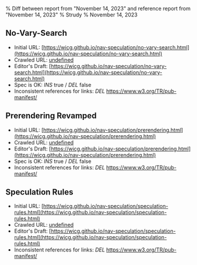 % Diff between report from "November 14, 2023" and reference report from "November 14, 2023"
% Strudy
% November 14, 2023

## No-Vary-Search

- Initial URL: [https://wicg.github.io/nav-speculation/no-vary-search.html](https://wicg.github.io/nav-speculation/no-vary-search.html)
- Crawled URL: [undefined](undefined)
- Editor's Draft: [https://wicg.github.io/nav-speculation/no-vary-search.html](https://wicg.github.io/nav-speculation/no-vary-search.html)
- Spec is OK: *INS* true / *DEL* false
- Inconsistent references for links: *DEL* https://www.w3.org/TR/pub-manifest/


## Prerendering Revamped

- Initial URL: [https://wicg.github.io/nav-speculation/prerendering.html](https://wicg.github.io/nav-speculation/prerendering.html)
- Crawled URL: [undefined](undefined)
- Editor's Draft: [https://wicg.github.io/nav-speculation/prerendering.html](https://wicg.github.io/nav-speculation/prerendering.html)
- Spec is OK: *INS* true / *DEL* false
- Inconsistent references for links: *DEL* https://www.w3.org/TR/pub-manifest/


## Speculation Rules

- Initial URL: [https://wicg.github.io/nav-speculation/speculation-rules.html](https://wicg.github.io/nav-speculation/speculation-rules.html)
- Crawled URL: [undefined](undefined)
- Editor's Draft: [https://wicg.github.io/nav-speculation/speculation-rules.html](https://wicg.github.io/nav-speculation/speculation-rules.html)
- Inconsistent references for links: *DEL* https://www.w3.org/TR/pub-manifest/



